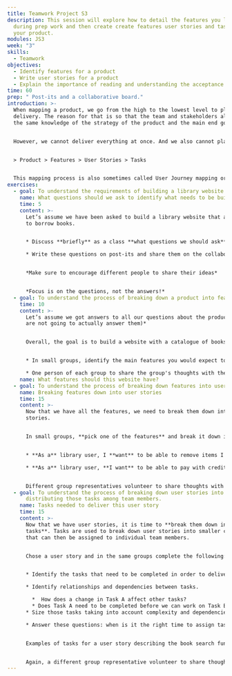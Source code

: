 ```yaml
---
title: Teamwork Project S3
description: This session will explore how to detail the features you listed
  during prep work and then create create features user stories and tasks for
  your product.
modules: JS3
week: "3"
skills:
  - Teamwork
objectives:
  - Identify features for a product
  - Write user stories for a product
  - Explain the importance of reading and understanding the acceptance criteria
time: 60
prep: " Post-its and a collaborative board."
introduction: >-
  When mapping a product, we go from the high to the lowest level to plan our
  delivery. The reason for that is so that the team and stakeholders all have
  the same knowledge of the strategy of the product and the main end goal.


  H﻿owever, we cannot deliver everything at once. And we also cannot plan every detail. We can prioritise the must-haves and then focus on them.


  > P﻿roduct > Features > User Stories > Tasks


  T﻿his mapping process is also sometimes called User Journey mapping or Story Mapping.  And you can - and should - do it whenever you are starting a new project.
exercises:
  - goal: To understand the requirements of building a library website.
    name: What questions should we ask to identify what needs to be built?
    time: 5
    content: >-
      Let’s assume we have been asked to build a library website that allows you
      to borrow books. 


      * Discuss **briefly** as a class **what questions we should ask** to understand better what we will build.  

      * Write these questions on post-its and share them on the collaborative board. 


      *Make sure to encourage different people to share their ideas*


      *F﻿ocus is on the questions, not the answers!*
  - goal: To understand the process of breaking down a product into features.
    time: 10
    content: >-
      Let’s assume we got answers to all our questions about the product. *(We
      are not going to actually answer them)*


      Overall, the goal is to build a website with a catalogue of books that can be borrowed online.


      * In small groups, identify the main features you would expect to see on this website. *In this example, features could be a shopping cart, book search, etc.*

      * O﻿ne person of each group to share the group's thoughts with the class.
    name: What features should this website have?
  - goal: To understand the process of breaking down features into user stories.
    name: Breaking features down into user stories
    time: 15
    content: >-
      Now that we have all the features, we need to break them down into user
      stories.


      In small groups, **pick one of the features** and break it down into at least **2 user stories**. For example, for the shopping cart feature the user stories could be:


      * **As a** library user, I **want** to be able to remove items I have included in my shopping cart **so that** when I checkout the remaining books are the ones I want to borrow. 

      * **As a** library user, **I want** to be able to pay with credit card for the books in my shopping cart **so they** can be delivered to me


      Different group representatives volunteer to share thoughts with the class.
  - goal: To understand the process of breaking down user stories into tasks and
      distributing those tasks among team members.
    name: Tasks needed to deliver this user story
    time: 15
    content: >-
      Now that we have user stories, it is time to **break them down into
      tasks**. Tasks are used to break down user stories into smaller components
      that can then be assigned to individual team members. 


      C﻿hose a user story and in t﻿he same groups complete the following:


      * Identify the tasks that need to be completed in order to deliver value to the user, providing the outcome described in the user story.

      * Identify relationships and dependencies between tasks.

        *  How does a change in Task A affect other tasks? 
        * Does Task A need to be completed before we can work on Task B?
      * Size those tasks taking into account complexity and dependencies.

      * Answer these questions: when is it the right time to assign tasks to team members, what would be the criteria you would follow when assigning tasks?


      Examples of tasks for a user story describing the book search functionality could be Search Box, Text Autocomplete, Database creation and setup. Discuss in small groups. 


      Again, a different group representative volunteer to share thoughts with the class.
---
```

